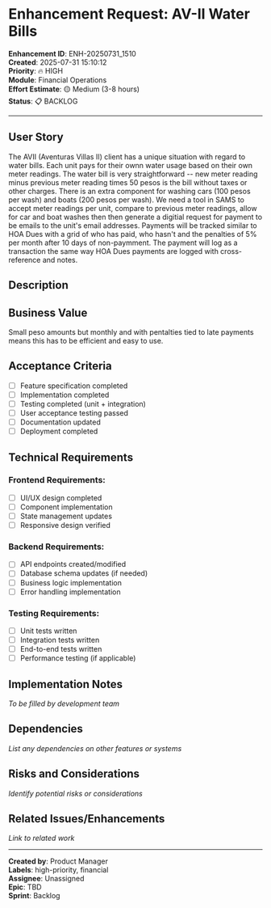 # Enhancement Request: AV-II Water Bills

**Enhancement ID**: ENH-20250731_1510  
**Created**: 2025-07-31 15:10:12  
**Priority**: 🔥 HIGH  
**Module**: Financial Operations  
**Effort Estimate**: 🟡 Medium (3-8 hours)  
**Status**: 📋 BACKLOG  

---

## User Story

The AVII (Aventuras Villas II) client has a unique situation with regard to water bills.  Each unit pays for their ownn water usage based on their own meter readings.  The water bill is very straightforward -- new meter reading minus previous meter reading times 50 pesos is the bill without taxes or other charges.  There is an extra component for washing cars (100 pesos per wash) and boats (200 pesos per wash).  We need a tool in SAMS to accept meter readings per unit, compare to previous meter readings, allow for car and boat washes then then generate a digitial request for payment to be emails to the unit's email addresses.  Payments will be tracked similar to HOA Dues with a grid of who has paid, who hasn't and the penalties of 5% per month after 10 days of non-paymment.  The payment will log as a transaction the same way HOA Dues payments are logged with cross-reference and notes.

## Description



## Business Value

Small peso amounts but monthly and with pentalties tied to late payments means this has to be efficient and easy to use.

## Acceptance Criteria

- [ ] Feature specification completed
- [ ] Implementation completed
- [ ] Testing completed (unit + integration)
- [ ] User acceptance testing passed
- [ ] Documentation updated
- [ ] Deployment completed

## Technical Requirements

### Frontend Requirements:
- [ ] UI/UX design completed
- [ ] Component implementation
- [ ] State management updates
- [ ] Responsive design verified

### Backend Requirements:
- [ ] API endpoints created/modified
- [ ] Database schema updates (if needed)
- [ ] Business logic implementation
- [ ] Error handling implementation

### Testing Requirements:
- [ ] Unit tests written
- [ ] Integration tests written
- [ ] End-to-end tests written
- [ ] Performance testing (if applicable)

## Implementation Notes

*To be filled by development team*

## Dependencies

*List any dependencies on other features or systems*

## Risks and Considerations

*Identify potential risks or considerations*

## Related Issues/Enhancements

*Link to related work*

---

**Created by**: Product Manager  
**Labels**: high-priority, financial  
**Assignee**: Unassigned  
**Epic**: TBD  
**Sprint**: Backlog
